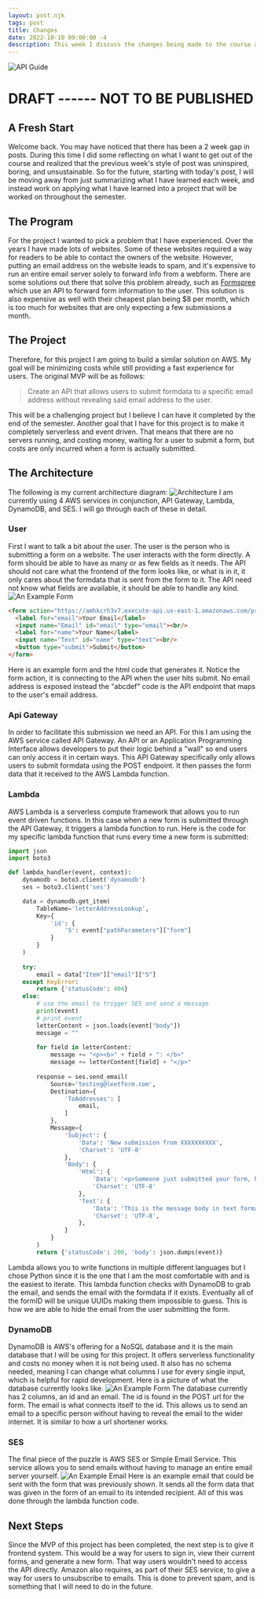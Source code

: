 ```yaml
---
layout: post.njk
tags: post
title: Changes
date: 2022-10-10 09:00:00 -4
description: This week I discuss the changes being made to the course and what is coming next.
---
```

![API Guide](/images/week3/api_xkcd.png)
# DRAFT ------ NOT TO BE PUBLISHED
## A Fresh Start
Welcome back. You may have noticed that there has been a 2 week gap in posts. During this time I did some reflecting on what I want to get out of the course and realized that the previous week's style of post was uninspired, boring, and unsustainable. So for the future, starting with today's post, I will be moving away from just summarizing what I have learned each week, and instead work on applying what I have learned into a project that will be worked on throughout the semester.

## The Program
For the project I wanted to pick a problem that I have experienced. Over the years I have made lots of websites. Some of these websites required a way for readers to be able to contact the owners of the website. However, putting an email address on the website leads to spam, and it's expensive to run an entire email server solely to forward info from a webform. There are some solutions out there that solve this problem already, such as [Formspree](https://formspree.io/) which use an API to forward form information to the user. This solution is also expensive as well with their cheapest plan being $8 per month, which is too much for websites that are only expecting a few submissions a month. 

## The Project
Therefore, for this project I am going to build a similar solution on AWS. My goal will be minimizing costs while still providing a fast experience for users. The original MVP will be as follows: 
> Create an API that allows users to submit formdata to a specific email address without revealing said email address to the user.

This will be a challenging project but I believe I can have it completed by the end of the semester. Another goal that I have for this project is to make it completely serverless and event driven. That means that there are no servers running, and costing money, waiting for a user to submit a form, but costs are only incurred when a form is actually submitted. 

## The Architecture
The following is my current architecture diagram:
![Architecture](/images/week3/architecture_V1.png)
I am currently using 4 AWS services in conjunction, API Gateway, Lambda, DynamoDB, and SES. I will go through each of these in detail.

### User
First I want to talk a bit about the user. The user is the person who is submitting a form on a website. The user interacts with the form directly. A form should be able to have as many or as few fields as it needs. The API should not care what the frontend of the form looks like, or what is in it, it only cares about the formdata that is sent from the form to it. The API need not know what fields are available, it should be able to handle any kind.
![An Example Form](/images/week3/form.png)
```html
<form action="https://amhkcrh3v7.execute-api.us-east-1.amazonaws.com/prod/abcdef" method="post">
  <label for="email">Your Email</label>
  <input name="Email" id="email" type="email"><br/>
  <label for="name">Your Name</label>
  <input name="Text" id="name" type="text"><br/>
  <button type="submit">Submit</button>
</form>
```
Here is an example form and the html code that generates it. Notice the form action, it is connecting to the API when the user hits submit. No email address is exposed instead the "abcdef" code is the API endpoint that maps to the user's email address.
### Api Gateway
In order to facilitate this submission we need an API. For this I am using the AWS service called API Gateway. An API or an Application Programming Interface allows developers to put their logic behind a "wall" so end users can only access it in certain ways. This API Gateway specifically only allows users to submit formdata using the POST endpoint. It then passes the form data that it received to the AWS Lambda function.
### Lambda
AWS Lambda is a serverless compute framework that allows you to run event driven functions. In this case when a new form is submitted through the API Gateway, it triggers a lambda function to run. Here is the code for my specific lambda function that runs every time a new form is submitted: 
```python
import json
import boto3

def lambda_handler(event, context):
    dynamodb = boto3.client('dynamodb')
    ses = boto3.client('ses')

    data = dynamodb.get_item(
        TableName='letterAddressLookup',
        Key={
            'id': {
                'S': event["pathParameters"]["form"]
            }
        }
    )
    
    try:
        email = data["Item"]["email"]["S"]
    except KeyError:
        return {'statusCode': 404}
    else:
        # use the email to trigger SES and send a message
        print(event)
        # print event
        letterContent = json.loads(event["body"])
        message = ""
        
        for field in letterContent:
            message += "<p><b>" + field + ": </b>"
            message += letterContent[field] + "</p>"
        
        response = ses.send_email(
            Source='testing@leetform.com',
            Destination={
                'ToAddresses': [
                    email,
                ]
            },
            Message={
                'Subject': {
                    'Data': 'New submission from XXXXXXXXXX',
                    'Charset': 'UTF-8'
                },
                'Body': {
                    'Html': {
                        'Data': '<p>Someone just submitted your form, here is what they had to say:</p>' + message,
                        'Charset': 'UTF-8'
                    },
                    'Text': {
                        'Data': 'This is the message body in text format.',
                        'Charset': 'UTF-8',
                    },
                }
            }
        )
        return {'statusCode': 200, 'body': json.dumps(event)}
```
Lambda allows you to write functions in multiple different languages but I chose Python since it is the one that I am the most comfortable with and is the easiest to iterate. This lambda function checks with DynamoDB to grab the email, and sends the email with the formdata if it exists. Eventually all of the formID will be unique UUIDs making them impossible to guess. This is how we are able to hide the email from the user submitting the form.
### DynamoDB
DynamoDB is AWS's offering for a NoSQL database and it is the main database that I will be using for this project. It offers serverless functionality and costs no money when it is not being used. It also has no schema needed, meaning I can change what columns I use for every single input, which is helpful for rapid development. Here is a picture of what the database currently looks like.
![An Example Form](/images/week3/dynamoDB_scan.png)
The database currently has 2 columns, an id and an email. The id is found in the POST url for the form. The email is what connects itself to the id. This allows us to send an email to a specific person without having to reveal the email to the wider internet. It is similar to how a url shortener works.
### SES
The final piece of the puzzle is AWS SES or Simple Email Service. This service allows you to send emails without having to manage an entire email server yourself.
![An Example Email](/images/week3/email.png)
Here is an example email that could be sent with the form that was previously shown. It sends all the form data that was given in the form of an email to its intended recipient. All of this was done through the lambda function code.
## Next Steps
Since the MVP of this project has been completed, the next step is to give it frontend system. This would be a way for users to sign in, view their current forms, and generate a new form. That way users wouldn't need to access the API directly. Amazon also requires, as part of their SES service, to give a way for users to unsubscribe to emails. This is done to prevent spam, and is something that I will need to do in the future.